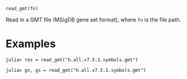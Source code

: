 ```
read_gmt(fn)
```

Read in a GMT file (MSigDB gene set format), where `fn` is the file path.

# Examples

```jldoctest
julia> res = read_gmt("h.all.v7.5.1.symbols.gmt")

julia> gn, gs = read_gmt("h.all.v7.5.1.symbols.gmt")

```
